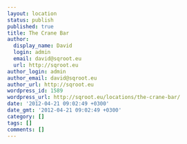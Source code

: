 ```yaml
---
layout: location
status: publish
published: true
title: The Crane Bar
author:
  display_name: David
  login: admin
  email: david@sqroot.eu
  url: http://sqroot.eu
author_login: admin
author_email: david@sqroot.eu
author_url: http://sqroot.eu
wordpress_id: 1589
wordpress_url: http://sqroot.eu/locations/the-crane-bar/
date: '2012-04-21 09:02:49 +0300'
date_gmt: '2012-04-21 09:02:49 +0300'
category: []
tags: []
comments: []
---
```


